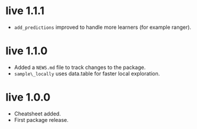# live 1.1.1

* `add_predictions` improved to handle more learners (for example ranger).

# live 1.1.0

* Added a `NEWS.md` file to track changes to the package.
* `sample\_locally` uses data.table for faster local exploration.

# live 1.0.0

* Cheatsheet added.
* First package release.
